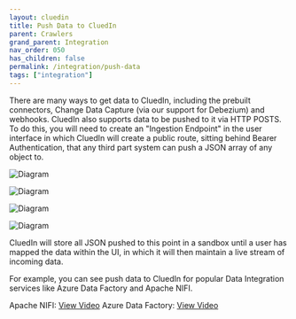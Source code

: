 ```yaml
---
layout: cluedin
title: Push Data to CluedIn
parent: Crawlers
grand_parent: Integration
nav_order: 050
has_children: false
permalink: /integration/push-data
tags: ["integration"]
---
```


There are many ways to get data to CluedIn, including the prebuilt connectors, Change Data Capture (via our support for Debezium) and webhooks. CluedIn also supports data to be pushed to it via HTTP POSTS. To do this, you will need to create an "Ingestion Endpoint" in the user interface in which CluedIn will create a public route, sitting behind Bearer Authentication, that any third part system can push a JSON array of any object to. 

![Diagram](../assets/images/integration/ingestion.png)

![Diagram](../assets/images/integration/ingestion-setup.png)

![Diagram](../assets/images/integration/ingestion-entitytype.png)

![Diagram](../assets/images/integration/ingestion-endpoint.png)

CluedIn will store all JSON pushed to this point in a sandbox until a user has mapped the data within the UI, in which it will then maintain a live stream of incoming data. 

For example, you can see push data to CluedIn for popular Data Integration services like Azure Data Factory and Apache NIFI. 

Apache NIFI: [View Video](https://www.cluedin.com/version.3.2)
Azure Data Factory: [View Video](https://vimeo.com/521322930/70deff99bd)